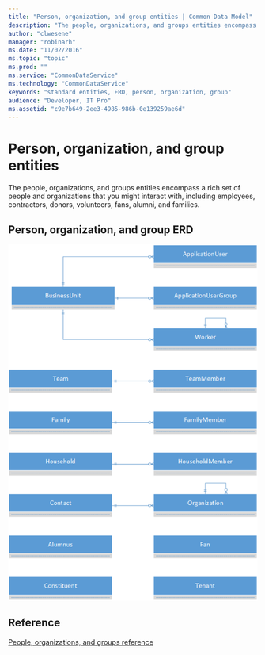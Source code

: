 ```yaml
---
title: "Person, organization, and group entities | Common Data Model"
description: "The people, organizations, and groups entities encompass a rich set of people and organizations that you might interact with."
author: "clwesene"
manager: "robinarh"
ms.date: "11/02/2016"
ms.topic: "topic"
ms.prod: ""
ms.service: "CommonDataService"
ms.technology: "CommonDataService"
keywords: "standard entities, ERD, person, organization, group"
audience: "Developer, IT Pro"
ms.assetid: "c9e7b649-2ee3-4985-986b-0e139259ae6d"
---
```


# Person, organization, and group entities

The people, organizations, and groups entities encompass a rich set of people and organizations that you might interact with, including employees, contractors, donors, volunteers, fans, alumni, and families.

## Person, organization, and group ERD

![People ERD](media/person-organization-group.png "People ERD")

## Reference

[People, organizations, and groups reference](entity-tables/person-organization-group.md "Person, organization, and group reference")
